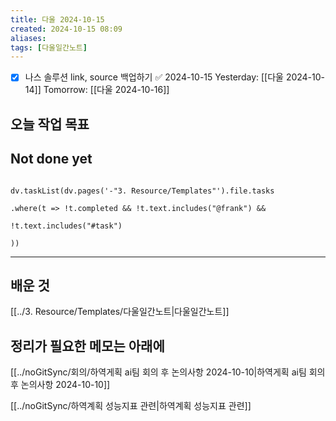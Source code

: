 ```yaml
---
title: 다울 2024-10-15
created: 2024-10-15 08:09
aliases: 
tags: [다울일간노트]
---
```

- [x] 나스 솔루션 link, source 백업하기 ✅ 2024-10-15
Yesterday: [[다울 2024-10-14]]
Tomorrow: [[다울 2024-10-16]]



## 오늘 작업 목표




## Not done yet

```dataviewjs

dv.taskList(dv.pages('-"3. Resource/Templates"').file.tasks

.where(t => !t.completed && !t.text.includes("@frank") &&

!t.text.includes("#task")

))

```

---

## 배운 것

[[../3. Resource/Templates/다울일간노트|다울일간노트]]


## 정리가 필요한 메모는 아래에
[[../noGitSync/회의/하역게획 ai팀 회의 후 논의사항 2024-10-10|하역게획 ai팀 회의 후 논의사항 2024-10-10]]

[[../noGitSync/하역계획 성능지표 관련|하역계획 성능지표 관련]]



